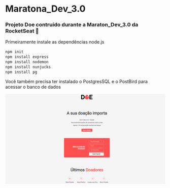 # Maratona_Dev_3.0
### Projeto Doe contruido durante a Maraton_Dev_3.0 da RocketSeat :rocket:
Primeiramente instale as dependências node.js
```
npm init
npm install express
npm install nodemon
npm install nunjucks
npm install pg
```
Você também precisa ter instalado o PostgresSQL e o PostBird para acessar o banco de dados

![dashboard](https://github.com/PedroPadilhaPortella/Maratona_Dev_3.0/blob/master/dashboard.PNG)
